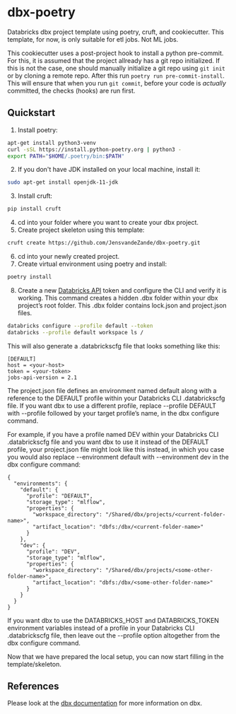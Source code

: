 # dbx-poetry
Databricks dbx project template using poetry, cruft, and cookiecutter. This template, for now, is only suitable for etl jobs. Not ML jobs.


This cookiecutter uses a post-project hook to install a python pre-commit. For this, it is assumed that the project allready has a git repo initialized. If this is not the case, one should manually initialize a git repo using ```git init``` or by cloning a remote repo. After this run ```poetry run pre-commit-install```. This will ensure that when you run `git commit`, before your code is _actually_ committed, the checks (hooks) are run first.


## Quickstart
1. Install poetry:
```bash
apt-get install python3-venv
curl -sSL https://install.python-poetry.org | python3 -
export PATH="$HOME/.poetry/bin:$PATH"
```
2. If you don't have JDK installed on your local machine, install it:
```bash
sudo apt-get install openjdk-11-jdk
```
3. Install cruft:
```bash
pip install cruft
```
4. cd into your folder where you want to create your dbx project.
5. Create project skeleton using this template:
```bash
cruft create https://github.com/JensvandeZande/dbx-poetry.git
```
6. cd into your newly created project.
7. Create virtual environment using poetry and install:
```bash
poetry install
```
8. Create a new [Databricks API](https://docs.databricks.com/dev-tools/api/latest/authentication.html) token and configure the CLI and verify it is working. This command creates a hidden .dbx folder within your dbx project’s root folder. This .dbx folder contains lock.json and project.json files.
```bash
databricks configure --profile default --token
databricks --profile default workspace ls /
```
This will also generate a .databrickscfg file that looks something like this:
```
[DEFAULT]
host = <your-host>
token = <your-token>
jobs-api-version = 2.1
```
The project.json file defines an environment named default along with a reference to the DEFAULT profile within your Databricks CLI .databrickscfg file. If you want dbx to use a different profile, replace --profile DEFAULT with --profile followed by your target profile’s name, in the dbx configure command.

For example, if you have a profile named DEV within your Databricks CLI .databrickscfg file and you want dbx to use it instead of the DEFAULT profile, your project.json file might look like this instead, in which you case you would also replace --environment default with --environment dev in the dbx configure command:
```
{
  "environments": {
    "default": {
      "profile": "DEFAULT",
      "storage_type": "mlflow",
      "properties": {
        "workspace_directory": "/Shared/dbx/projects/<current-folder-name>",
        "artifact_location": "dbfs:/dbx/<current-folder-name>"
      }
    },
    "dev": {
      "profile": "DEV",
      "storage_type": "mlflow",
      "properties": {
        "workspace_directory": "/Shared/dbx/projects/<some-other-folder-name>",
        "artifact_location": "dbfs:/dbx/<some-other-folder-name>"
      }
    }
  }
}
```
If you want dbx to use the DATABRICKS_HOST and DATABRICKS_TOKEN environment variables instead of a profile in your Databricks CLI .databrickscfg file, then leave out the --profile option altogether from the dbx configure command.

Now that we have prepared the local setup, you can now start filling in the template/skeleton.


## References
Please look at the [dbx documentation](https://dbx.readthedocs.io/en/latest/) for more information on dbx.
